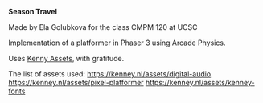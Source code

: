 **Season Travel**

Made by Ela Golubkova for the class CMPM 120 at UCSC

Implementation of a platformer in Phaser 3 using Arcade Physics.

Uses [Kenny Assets](https://kenney.nl/assets/), with gratitude.

The list of assets used:
https://kenney.nl/assets/digital-audio
https://kenney.nl/assets/pixel-platformer
https://kenney.nl/assets/kenney-fonts